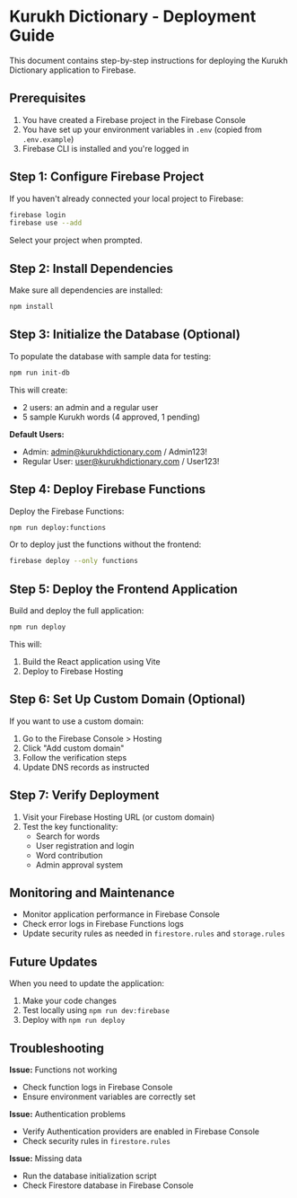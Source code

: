 # Kurukh Dictionary - Deployment Guide

This document contains step-by-step instructions for deploying the Kurukh Dictionary application to Firebase.

## Prerequisites

1. You have created a Firebase project in the Firebase Console
2. You have set up your environment variables in `.env` (copied from `.env.example`)
3. Firebase CLI is installed and you're logged in

## Step 1: Configure Firebase Project

If you haven't already connected your local project to Firebase:

```bash
firebase login
firebase use --add
```

Select your project when prompted.

## Step 2: Install Dependencies

Make sure all dependencies are installed:

```bash
npm install
```

## Step 3: Initialize the Database (Optional)

To populate the database with sample data for testing:

```bash
npm run init-db
```

This will create:
- 2 users: an admin and a regular user
- 5 sample Kurukh words (4 approved, 1 pending)

**Default Users:**
- Admin: admin@kurukhdictionary.com / Admin123!
- Regular User: user@kurukhdictionary.com / User123!

## Step 4: Deploy Firebase Functions

Deploy the Firebase Functions:

```bash
npm run deploy:functions
```

Or to deploy just the functions without the frontend:

```bash
firebase deploy --only functions
```

## Step 5: Deploy the Frontend Application

Build and deploy the full application:

```bash
npm run deploy
```

This will:
1. Build the React application using Vite
2. Deploy to Firebase Hosting

## Step 6: Set Up Custom Domain (Optional)

If you want to use a custom domain:

1. Go to the Firebase Console > Hosting
2. Click "Add custom domain"
3. Follow the verification steps
4. Update DNS records as instructed

## Step 7: Verify Deployment

1. Visit your Firebase Hosting URL (or custom domain)
2. Test the key functionality:
   - Search for words
   - User registration and login
   - Word contribution
   - Admin approval system

## Monitoring and Maintenance

- Monitor application performance in Firebase Console
- Check error logs in Firebase Functions logs
- Update security rules as needed in `firestore.rules` and `storage.rules`

## Future Updates

When you need to update the application:

1. Make your code changes
2. Test locally using `npm run dev:firebase`
3. Deploy with `npm run deploy`

## Troubleshooting

**Issue:** Functions not working
- Check function logs in Firebase Console
- Ensure environment variables are correctly set

**Issue:** Authentication problems
- Verify Authentication providers are enabled in Firebase Console
- Check security rules in `firestore.rules`

**Issue:** Missing data
- Run the database initialization script
- Check Firestore database in Firebase Console
